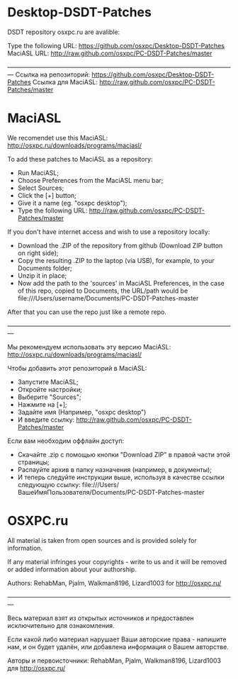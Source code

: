 # Desktop-DSDT-Patches
DSDT repository osxpc.ru are avalible:

Type the following URL: https://github.com/osxpc/Desktop-DSDT-Patches
MaciASL URL:            http://raw.github.com/osxpc/PC-DSDT-Patches/master

––––––––––––––––––––––––––––––––––––––––––––––––––––––––––––––––––––––––––
Ссылка на репозиторий: https://github.com/osxpc/Desktop-DSDT-Patches
Ссылка для MaciASL:    http://raw.github.com/osxpc/PC-DSDT-Patches/master


# MaciASL
We recomendet use this MaciASL: http://osxpc.ru/downloads/programs/maciasl/

To add these patches to MaciASL as a repository:
- Run MaciASL;
- Choose Preferences from the MaciASL menu bar;
- Select Sources;
- Click the [+] button;
- Give it a name (eg. "osxpc desktop");
- Type the following URL: http://raw.github.com/osxpc/PC-DSDT-Patches/master

If you don't have internet access and wish to use a repository locally:
- Download the .ZIP of the repository from github (Download ZIP button on right side);
- Copy the resulting .ZIP to the laptop (via USB), for example, to your Documents folder;
- Unzip it in place;
- Now add the path to the 'sources' in MaciASL Preferences, in the case of this repo, copied to Documents, the URL/path would be file:///Users/username/Documents/PC-DSDT-Patches-master

After that you can use the repo just like a remote repo.

––––––––––––––––––––––––––––––––––––––––––––––––––––––––––––––––––––––––––

Мы рекомендуем использовать эту версию MaciASL: http://osxpc.ru/downloads/programs/maciasl/

Чтобы добавить этот репозиторий в MaciASL:
- Запустите MaciASL;
- Откройте настройки;
- Выберите "Sources";
- Нажмите на [+];
- Задайте имя (Например, "osxpc desktop")
- И введите ссылку: http://raw.github.com/osxpc/PC-DSDT-Patches/master

Если вам необходим оффлайн доступ:
- Скачайте .zip c помощью кнопки "Download ZIP" в правой части этой страницы;
- Распауйте архив в папку назначения (например, в документы);
- И теперь следуйте инструкции выше, используя в качестве ссылки следующую ссылку: file:///Users/ВашеИмяПользователя/Documents/PC-DSDT-Patches-master

# OSXPC.ru

All material is taken from open sources and is provided solely for information.

If any material infringes your copyrights - write to us and it will be removed or added information about your authorship.

Authors: RehabMan, Pjalm, Walkman8196, Lizard1003 for http://osxpc.ru/

––––––––––––––––––––––––––––––––––––––––––––––––––––––––––––––––––––––––––

Весь материал взят из открытых источников и предоставлен исключительно для ознакомления.

Если какой либо материал нарушает Ваши авторские права - напишите нам, и он будет удалён, или добавлена информация о Вашем авторстве.

Авторы и первоисточники: RehabMan, Pjalm, Walkman8196, Lizard1003 для http://osxpc.ru/
